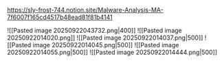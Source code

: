 https://sly-frost-744.notion.site/Malware-Analysis-MA-7f6007f165cd4517b48ead81f81b4141

![[Pasted image 20250922043732.png|400]]
![[Pasted image 20250922014020.png]]
![[Pasted image 20250922014037.png|500]]
![[Pasted image 20250922014045.png|500]]
![[Pasted image 20250922014055.png|500]]
![[Pasted image 20250922014444.png|500]]
